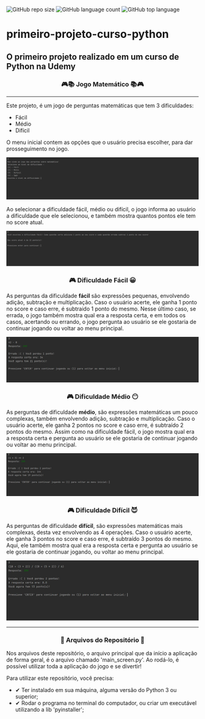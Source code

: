 
![GitHub repo size](https://img.shields.io/github/repo-size/firminoneto11/primeiro-projeto-curso-python)
![GitHub language count](https://img.shields.io/github/languages/count/firminoneto11/primeiro-projeto-curso-python)
![GitHub top language](https://img.shields.io/github/languages/top/firminoneto11/primeiro-projeto-curso-python)

# primeiro-projeto-curso-python
## O primeiro projeto realizado em um curso de Python na Udemy
<div align="center">
    <h3>🎮📚 Jogo Matemático 📚🎮</h3>
</div>

<hr/>

Este projeto, é um jogo de perguntas matemáticas que tem 3 dificuldades:
- Fácil
- Médio
- Difícil

O menu inicial contem as opções que o usuário precisa escolher, para dar prosseguimento no jogo.

![print da tela do programa](https://github.com/firminoneto11/primeiro-projeto-curso-python/blob/main/assets/ss_one.JPG)

Ao selecionar a dificuldade fácil, médio ou difícil, o jogo informa ao usuário a dificuldade que ele selecionou, e também mostra quantos pontos ele tem no score atual.

![print da tela do programa](https://github.com/firminoneto11/primeiro-projeto-curso-python/blob/main/assets/ss_two.JPG)

<div align="center">
    <h3>🎮 Dificuldade Fácil 😀</h3>
</div>

As perguntas da dificuldade **fácil** são expressões pequenas, envolvendo adição, subtração e multiplicação. Caso o usuário acerte, ele ganha 1 ponto no score e caso erre, é subtraido 1 ponto do mesmo. Nesse último caso, se errada, o jogo também mostra qual era a resposta certa, e em todos os casos, acertando ou errando, o jogo pergunta ao usuário se ele gostaria de continuar jogando ou voltar ao menu principal.

![print da tela do programa](https://github.com/firminoneto11/primeiro-projeto-curso-python/blob/main/assets/ss_three.JPG)

<div align="center">
    <h3>🎮 Dificuldade Médio 😶</h3>
</div>

As perguntas de dificuldade **médio**, são expressões matemáticas um pouco complexas, também envolvendo adição, subtração e multiplicação. Caso o usuário acerte, ele ganha 2 pontos no score e caso erre, é subtraído 2 pontos do mesmo. Assim como na dificuldade fácil, o jogo mostra qual era a resposta certa e pergunta ao usuário se ele gostaria de continuar jogando ou voltar ao menu principal.

![print da tela do programa](https://github.com/firminoneto11/primeiro-projeto-curso-python/blob/main/assets/ss_four.JPG)

<div align="center">
    <h3>🎮 Dificuldade Difícil 😈</h3>
</div>


As perguntas de dificuldade **difícil**, são expressões matemáticas mais complexas, desta vez envolvendo as 4 operações. Caso o usuário acerte, ele ganha 3 pontos no score e caso erre, é subtraído 3 pontos do mesmo. Aqui, ele também mostra qual era a resposta certa e pergunta ao usuário se ele gostaria de continuar jogando, ou voltar ao menu principal. 

![print da tela do programa](https://github.com/firminoneto11/primeiro-projeto-curso-python/blob/main/assets/ss_five.JPG)

<hr/>

<div align="center"><h3>📁 Arquivos do Repositório 📁</h3></div>

<p>Nos arquivos deste repositório, o arquivo principal que da início a aplicação de forma geral, é o arquivo chamado 'main_screen.py'. Ao rodá-lo, é possível utilizar toda a aplicação do jogo e se divertir!</p>
<p>Para utilizar este repositório, você precisa:</p>

<ul>
    <li>✔ Ter instalado em sua máquina, alguma versão do Python 3 ou superior;</li>
    <li>✔ Rodar o programa no terminal do computador, ou criar um executável utilizando a lib 'pyinstaller';</li>
</ul>
